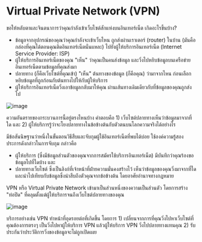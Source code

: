 # Virtual Private Network (VPN)

ขอให้หลับตาและจินตนาการว่าคุณกำลังเข้าเว็บไซต์สักแห่งบนอินเทอร์เน็ต เกิดอะไรขึ้นบ้าง?

* ข้อมูลจากอุปกรณ์ของคุณว่าคุณกำลังจะเข้าเว็บไหน ถูกส่งผ่านเราเตอร์ (router) ในบ้าน (มันคือกล่องที่คุณได้ตอนคุณติดอินเทอร์เน็ตนั่นแหละ) ไปยังผู้ให้บริการอินเทอร์เน็ต (Internet Service Provider: ISP)
* ผู้ให้บริการอินเทอร์เน็ตของคุณ "เห็น" ว่าคุณเป็นคนส่งข้อมูล และวิ่งไปหยิบข้อมูลบนเครือข่ายอินเทอร์เน็ตตามข้อมูลที่คุณส่งมา
* ปลายทาง (ก็คือเว็บไซต์ที่คุณเข้า) "เห็น" ต้นทางของข้อมูล (ก็คือคุณ) ว่ามาจากไหน ก่อนเลือกหยิบข้อมูลที่ถูกก้อนกับต้นทางไปให้กับผู้ให้บริการ
* ผู้ให้บริการอินเทอร์เน็ตวิ่งเอาข้อมูลกลับมาให้คุณ ผ่านเส้นทางเดิมเดียวกับที่ข้อมูลของคุณถูกส่งไป

![image](https://user-images.githubusercontent.com/3682634/75744379-a5dc6600-5d46-11ea-980b-518e53e10546.png)

ความอันตรายของกระบวนการนี้อยู่ตรงไหนบ้าง คำตอบคือ 1) เว็บไซต์ปลายทางเห็นว่าข้อมูลมาจากที่ใด และ 2) ผู้ให้บริการรู้ว่าจะโยงปลายทางในข้อข้างต้นกับตัวตนบนโลกความจริงได้อย่างไร

มีข้อสันนิษฐานว่าหนึ่งในขั้นตอนวิธีสืบและจับกุมผู้ใช้อินเทอร์เน็ตที่พบได้บ่อย ใช้องค์ความรู้สองประการดังกล่าวในการจับกุม กล่าวคือ
* ผู้ให้บริการ (ซึ่งมีข้อมูลส่วนตัวของคุณจากการสมัครใช้บริการอินเทอร์เน็ต) มีบันทึกว่าคุณร้องขอข้อมูลไปที่ใดบ้าง และ
* ปลายทางเว็บไซต์ ซึ่งเป็นลิงก์ที่เจ้าหน้าที่ฝ่ายความมั่นคงสร้างไว้ เห็นว่าข้อมูลของคุณวิ่งมาจากที่ใด และนำไปเทียบกับข้อมูลซึ่งนำสืบถึงตัวคุณจากข้อข้างต้น โดยอาศัยอำนาจทางกฎหมาย

VPN หรือ Virtual Private Network เข้ามาเป็นส่วนหนึ่งของความเป็นส่วนตัว โดยการสร้าง "ท่อปิด" ที่คลุมตั้งแต่ผู้ให้บริการจนถึงเว็บไซต์ปลายทางของคุณ

![image](https://user-images.githubusercontent.com/3682634/75744862-2a7bb400-5d48-11ea-90cd-64bf063029df.png)

บริการอย่างเช่น VPN ทำหน้าที่อุดรอยต่อที่เกิดขึ้น โดยการ 1) เปลี่ยนจากการที่คุณวิ่งไปหาเว็บไซต์ที่คุณต้องการตรงๆ เป็นวิ่งไปหาผู้ให้บริการ VPN แล้วผู้ให้บริการ VPN วิ่งไปปลายทางแทนคุณ 2) รับประกันว่าประวัติการวิ่งของข้อมูลจะไม่ถูกเปิดเผย